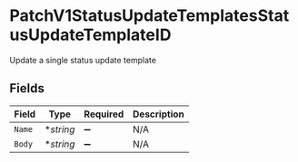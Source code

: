 # PatchV1StatusUpdateTemplatesStatusUpdateTemplateID

Update a single status update template


## Fields

| Field              | Type               | Required           | Description        |
| ------------------ | ------------------ | ------------------ | ------------------ |
| `Name`             | **string*          | :heavy_minus_sign: | N/A                |
| `Body`             | **string*          | :heavy_minus_sign: | N/A                |